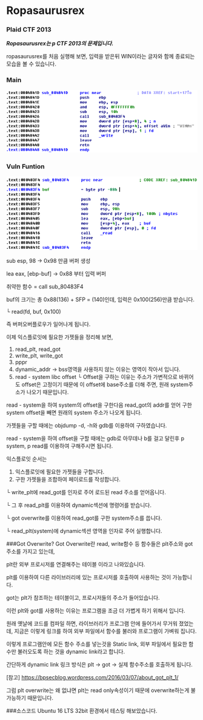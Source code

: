 # Ropasaurusrex
### Plaid CTF 2013
***Ropasaurusrex는 p CTF 2013의 문제입니다.***

ropasaurusrex를 처음 실행해 보면, 입력을 받은뒤  WIN이라는 글자와 함께 종료되는 모습을 볼 수 있습니다.

### Main
![Alt text](https://github.com/Funniest/System-study/blob/master/ropasaurusrex/img/Main.PNG)

### Vuln Funtion
![Alt text](https://github.com/Funniest/System-study/blob/master/ropasaurusrex/img/Funciotn.PNG)

sub esp, 98 -> 0x98 만큼 버퍼 생성

lea eax, [ebp-buf] -> 0x88 부터 입력 버퍼

취약한 함수 = call sub_80483F4

buf의 크기는 총 0x88(136) + SFP = (140)인데, 입력은 0x100(256)만큼 받습니다.

└ read(fd, buf, 0x100)

즉 버퍼오버플로우가 일어나게 됩니다.

이제 익스플로잇에 필요한 가젯들을 정리해 보면,
1. read_plt, read_got
2. write_plt, write_got
3. pppr
4. dynamic_addr -> bss영역을 사용하지 않는 이유는 영역이 작아서 입니다.
5. read - system libc offset
  └ Offset을 구하는 이유는 주소가 가변적으로 바뀌어도 offset은 고정이기 때문에 이 offset에 base주소를 더해 주면, 원래 system주소가 나오기 때문입니다.

read - system을 하여 system의 offset을 구한다음 read_got의 addr를 얻어 구한 system offset을 빼면 원래의 system 주소가 나오게 됩니다.

가젯들을 구할 때에는 objdump -d, -h와 gdb를 이용하여 구하였습니다.

read - system을 하여 offset을 구할 때에는 gdb로 아무데나 b를 걸고 달린후 p system, p read를 이용하여 구해주시면 됩니다.

익스플로잇 순서는
1. 익스플로잇에 필요한 가젯들을 구합니다.
2. 구한 가젯들을 조합하여 페이로드를 작성합니다.
  
  └ write_plt에 read_got를 인자로 주어 로드된 read 주소를 얻어옵니다.

  └ 그 후 read_plt를 이용하여 dynamic섹션에 명령어를 받습니다.

  └ got overwrite를 이용하여 read_got를 구한 system주소를 씁니다.

  └ read_plt(system)에 dynamic섹션 영역을 인자로 주어 실행합니다.

###Got Overwrite?
Got Overwrite란 read, write함수 등 함수들은 plt주소와 got주소를 가지고 있는데,

plt란 외부 프로시저를 연결해주는 테이블 이라고 나와있습니다.

plt를 이용하여 다른 라이브러리에 있는 프로시저를 호출하여 사용하는 것이 가능합니다.

got는 plt가 참조하는 테이블이고, 프로시저들의 주소가 들어있습니다.

이런 plt와 got를 사용하는 이유는 프로그램을 조금 더 가볍게 하기 위해서 입니다.

원래 옛날에 코드를 컴파일 하면, 라이브러리가 프로그램 안에 들어가서 무거워 졌었는데, 지금은 이렇게 링크를 하여 외부 파일에서 함수를 불러와 프로그램이 가벼워 집니다.

이렇게 프로그램안에 모든 함수 주소를 넣는것을 Static link, 외부 파일에서 필요한 함수만 불러오도록 하는 것을 dynamic link라고 합니다.

간단하게 dynamic link 링크 방식은 plt -> got -> 실제 함수주소를 호출하게 됩니다.

[참고] https://bpsecblog.wordpress.com/2016/03/07/about_got_plt_1/

그럼 plt overwrite는 왜 없냐면 plt는 read only속성이기 때문에 overwrite하는게 불가능하기 때문입니다.

###소스코드
Ubuntu 16 LTS 32bit 환경에서 테스팅 해보았습니다.

```
```
